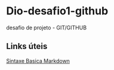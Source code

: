 # Dio-desafio1-github
desafio de projeto - GIT/GITHUB

## Links úteis
[Sintaxe Basica Markdown](https://www.markdownguide.org/basic-syntax)
